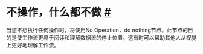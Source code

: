 


 不操作，什么都不做
 [#](#无操作不做任何事 "永久链接")
==========================================================================



 当您不想执行任何操作时，将使用No Operation，do nothing节点。此节点的目的是使工作流更易于阅读和理解数据流的停止位置。这有时可以帮助其他人从视觉上更好地理解工作流。
 




